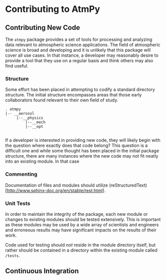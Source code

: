 # Contributing to AtmPy


## Contributing New Code

The ``atmpy`` package provides a set of tools for processing and analyzing data relevant to atmospheric science applications.  The field of atmospheric science is broad and developing and it is unlikely that this package will cover all use cases.  In that instance, a developer may reasonably desire to provide a tool that they use on a regular basis and think others may also find useful.  

### Structure

Some effort has been placed in attempting to codify a standard directory structure.  The initial structure encompasses areas that those early collaborators found relevant to their own field of study.

```
. atmpy
|-- __aerosol
     |--__physics
         |--__mech
         |--__opt
         
```

If a developer is interested in providing new code, they will likely begin with the question where exactly does that code belong?  This question is a difficult one and while some thought has been placed in the initial package structure, there are many instances where the new code may not fit neatly into an existing module.  In that case

### Commenting

Documentation of files and modules should utilize (reStructuredText)[http://www.sphinx-doc.org/en/stable/rest.html].

### Unit Tests

In order to maintain the integrity of the package, each new module or changes to existing modules should be tested extensively.  This is important as these modules may be used by a wide array of scientists and engineers and erroneous results may have significant impacts on the results of their work.

Code used for testing should *not* reside in the module directory itself, but rather should be contained in a directory within the existing module called ``/tests``.

## Continuous Integration
